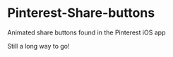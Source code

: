 Pinterest-Share-buttons
=======================

Animated share buttons found in the Pinterest iOS app

Still a long way to go!
